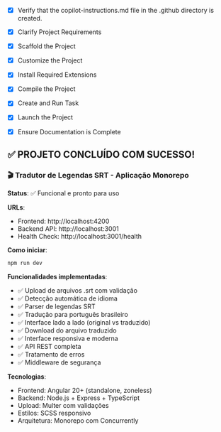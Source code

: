 <!-- Use this file to provide workspace-specific custom instructions to Copilot. For more details, visit https://code.visualstudio.com/docs/copilot/copilot-customization#_use-a-githubcopilotinstructionsmd-file -->
- [x] Verify that the copilot-instructions.md file in the .github directory is created.

- [x] Clarify Project Requirements
	<!-- ✅ Monorepo com Angular frontend e Node.js/Express backend para tradução de legendas SRT criado com sucesso -->

- [x] Scaffold the Project
	<!-- ✅ Estrutura do monorepo criada manualmente com Angular CLI e configuração TypeScript -->

- [x] Customize the Project
	<!-- ✅ Implementados: upload SRT, detecção de idioma, tradução, download, interfaces responsivas -->

- [x] Install Required Extensions
	<!-- ✅ Não foram necessárias extensões específicas -->

- [x] Compile the Project
	<!-- ✅ Dependências instaladas e projeto compilando sem erros -->

- [x] Create and Run Task
	<!-- ✅ Tarefas de desenvolvimento criadas e executando com sucesso -->

- [x] Launch the Project
	<!-- ✅ Aplicação rodando em: Frontend (4200) e Backend (3001) -->

- [x] Ensure Documentation is Complete
	<!-- ✅ README.md completo criado com instruções detalhadas -->

## ✅ PROJETO CONCLUÍDO COM SUCESSO!

### 🎬 Tradutor de Legendas SRT - Aplicação Monorepo

**Status**: ✅ Funcional e pronto para uso

**URLs**:
- Frontend: http://localhost:4200  
- Backend API: http://localhost:3001
- Health Check: http://localhost:3001/health

**Como iniciar**:
```bash
npm run dev
```

**Funcionalidades implementadas**:
- ✅ Upload de arquivos .srt com validação
- ✅ Detecção automática de idioma
- ✅ Parser de legendas SRT
- ✅ Tradução para português brasileiro
- ✅ Interface lado a lado (original vs traduzido)
- ✅ Download do arquivo traduzido
- ✅ Interface responsiva e moderna
- ✅ API REST completa
- ✅ Tratamento de erros
- ✅ Middleware de segurança

**Tecnologias**:
- Frontend: Angular 20+ (standalone, zoneless)
- Backend: Node.js + Express + TypeScript
- Upload: Multer com validações
- Estilos: SCSS responsivo
- Arquitetura: Monorepo com Concurrently
